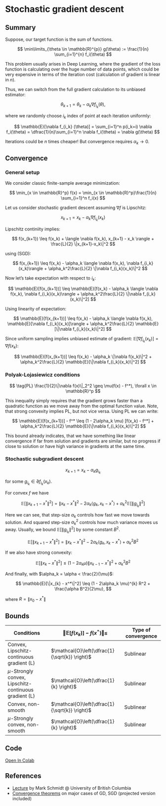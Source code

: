 # Stochastic gradient descent


## Summary

Suppose, our target function is the sum of functions.

$$
\min\limits_{\theta \in \mathbb{R}^{p}} g(\theta) := \frac{1}{n} \sum_{i=1}^{n} f_i(\theta)
$$

This problem usually arises in Deep Learning, where the gradient of the
loss function is calculating over the huge number of data points, which
could be very expensive in terms of the iteration cost (calculation of
gradient is linear in $n$).

Thus, we can switch from the full gradient calculation to its unbiased
estimator:

$$
\theta_{k+1} = \theta_k - \alpha_k\nabla f_{i_k} (\theta),
$$

where we randomly choose $i_k$ index of point at each iteration
uniformly:

$$
\mathbb{E}[\nabla f_{i_k} (\theta)] = \sum_{i=1}^n p(i_k=i) \nabla f_i(\theta) = \dfrac{1}{n}\sum_{i=1}^n \nabla f_i(\theta) = \nabla g(\theta)
$$

Iterations could be $n$ times cheaper! But convergence requires
$\alpha_k \to 0$.

## Convergence

### General setup

We consider classic finite-sample average minimization:

$$
\min_{x \in \mathbb{R}^p} f(x) = \min_{x \in \mathbb{R}^p}\frac{1}{n} \sum_{i=1}^n f_i(x)
$$

Let us consider stochastic gradient descent assuming $\nabla f$ is
Lipschitz:

$$
\tag{SGD}
x_{k+1} = x_k - \alpha_k \nabla f_{i_k}(x_k)
$$

Lipschitz continiity implies:

$$
f(x_{k+1}) \leq f(x_k) + \langle \nabla f(x_k), x_{k+1} - x_k \rangle + \frac{L}{2} \|x_{k+1}-x_k\|^2
$$

using $(\text{SGD})$:

$$
f(x_{k+1}) \leq f(x_k) - \alpha_k \langle \nabla f(x_k),  \nabla f_{i_k}(x_k)\rangle + \alpha_k^2\frac{L}{2} \|\nabla f_{i_k}(x_k)\|^2
$$

Now let’s take expectation with respect to $i_k$:

$$
\mathbb{E}[f(x_{k+1})] \leq \mathbb{E}[f(x_k) - \alpha_k \langle \nabla f(x_k),  \nabla f_{i_k}(x_k)\rangle + \alpha_k^2\frac{L}{2} \|\nabla f_{i_k}(x_k)\|^2]
$$

Using linearity of expectation:

$$
\mathbb{E}[f(x_{k+1})] \leq f(x_k) - \alpha_k \langle \nabla f(x_k),  \mathbb{E}[\nabla f_{i_k}(x_k)]\rangle + \alpha_k^2\frac{L}{2} \mathbb{E}[\|\nabla f_{i_k}(x_k)\|^2]
$$

Since uniform sampling implies unbiased estimate of gradient:
$\mathbb{E}[\nabla f_{i_k}(x_k)] = \nabla f(x_k)$:

$$
\mathbb{E}[f(x_{k+1})] \leq f(x_k) - \alpha_k \|\nabla f(x_k)\|^2 + \alpha_k^2\frac{L}{2} \mathbb{E}[\|\nabla f_{i_k}(x_k)\|^2]
$$

### Polyak-Lojasiewicz conditions

$$
\tag{PL}
\frac{1}{2}\|\nabla f(x)\|_2^2 \geq \mu(f(x) - f^*), \forall x \in \mathbb{R}^p
$$

This inequality simply requires that the gradient grows faster than a
quadratic function as we move away from the optimal function value.
Note, that strong convexity implies $\text{PL}$, but not vice versa.
Using $\text{PL}$ we can write:

$$
\mathbb{E}[f(x_{k+1})] - f^* \leq (1 - 2\alpha_k \mu) [f(x_k) - f^*] + \alpha_k^2\frac{L}{2} \mathbb{E}[\|\nabla f_{i_k}(x_k)\|^2]
$$

This bound already indicates, that we have something like linear
convergence if far from solution and gradients are similar, but no
progress if close to solution or have high variance in gradients at the
same time.

### Stochastic subgradient descent

$$
\tag{SSD}
x_{k+1} = x_k - \alpha_k g_{i_k}
$$

for some $g_{i_k} \in \partial f_{i_k}(x_k)$.

For convex $f$ we have

$$
\mathbb{E}[\|x_{k+1} - x^*\|^2] = \|x_{k} - x^*\|^2 - 2 \alpha_k \langle g_k, x_k - x^* \rangle + \alpha_k^2 \mathbb{E}[\|g_{i_k}\|^2]
$$

Here we can see, that step-size $\alpha_k$ controls how fast we move
towards solution. And squared step-size $\alpha_k^2$ controls how much
variance moves us away. Usually, we bound $\mathbb{E}[\|g_{i_k}\|^2]$ by
some constant $B^2$.

$$
\mathbb{E}[\|x_{k+1} - x^*\|^2] = \|x_{k} - x^*\|^2 - 2 \alpha_k \langle g_k, x_k - x^* \rangle + \alpha_k^2 B^2
$$

If we also have strong convexity:

$$
\mathbb{E}[\|x_{k} - x^*\|^2] \leq (1 - 2\alpha_k \mu) \|x_{k-1} - x^*\|^2 + \alpha_k^2 B^2
$$

And finally, with $\alpha_k = \alpha < \frac{2}{\mu}$:

$$
\mathbb{E}[\|x_{k} - x^*\|^2] \leq (1 - 2\alpha_k \mu)^{k} R^2 + \frac{\alpha B^2}{2\mu},
$$

where $R = \|x_0- x^*\|$

## Bounds

| Conditions | $\Vert \mathbb{E} [f(x_k)] - f(x^*)\Vert \leq$ | Type of convergence |
|----|----|----|
| Convex, Lipschitz-continuous gradient (L) | $\mathcal{O}\left(\dfrac{1}{\sqrt{k}} \right)$ | Sublinear |
| $\mu$-Strongly convex, Lipschitz-continuous gradient (L) | $\mathcal{O}\left(\dfrac{1}{k} \right)$ | Sublinear |
| Convex, non-smooth | $\mathcal{O}\left(\dfrac{1}{\sqrt{k}} \right)$ | Sublinear |
| $\mu$-Strongly convex, non-smooth | $\mathcal{O}\left(\dfrac{1}{k} \right)$ | Sublinear |

## Code

[Open In
Colab](https://colab.research.google.com/github/MerkulovDaniil/optim/blob/master/assets/Notebooks/SGD.ipynb)

## References

- [Lecture](https://www.cs.ubc.ca/~schmidtm/Courses/540-W18/L10.pdf) by
  Mark Schmidt @ University of British Columbia
- [Convergence
  theorems](https://perso.telecom-paristech.fr/rgower/pdf/M2_statistique_optimisation/grad_conv.pdf)
  on major cases of GD, SGD (projected version included)
